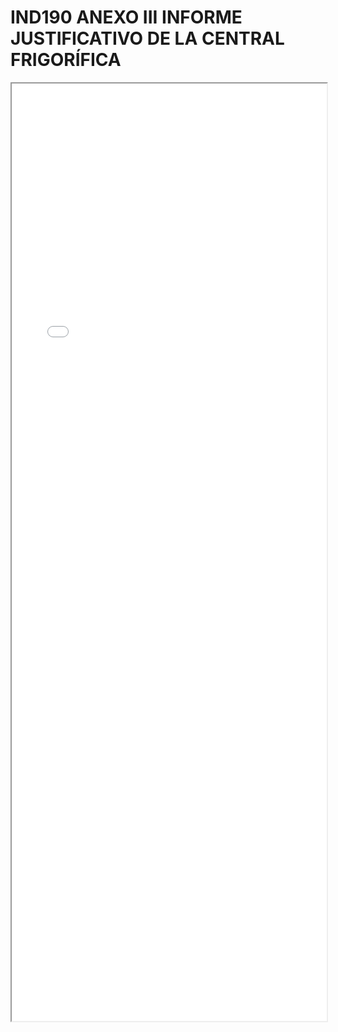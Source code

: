 
# IND190 ANEXO III INFORME JUSTIFICATIVO DE LA CENTRAL FRIGORÍFICA

<iframe src="../IND190 ANEXO III INFORME JUSTIFICATIVO DE LA CENTRAL FRIGORÍFICA.pdf" width="100%" height="1500px"></iframe>

